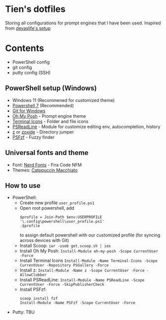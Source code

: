 # Tien's dotfiles
Storing all configurations for prompt engines that I have been used.
Inspired from [devaslife's setup](https://github.com/craftzdog/dotfiles-public)

# Contents
- PowerShell config
- git config
- putty config (SSH)

## PowerShell setup (Windows)
- Windows 11 (Recommened for customized theme)
- [Powershell 7](https://github.com/PowerShell/PowerShell/releases) (Recommended)
- [Git for Windows](https://git-scm.com/download/win)
- [Oh My Posh](https://ohmyposh.dev/) - Prompt engine theme
- [Terminal Icons](https://github.com/devblackops/Terminal-Icons) - Folder and file icons
- [PSReadLine](https://docs.microsoft.com/en-us/powershell/module/psreadline/) - Module for customize editing env, autocompletion, history
- [z](https://www.powershellgallery.com/packages/z/1.1.13) or [zoxide](https://github.com/ajeetdsouza/zoxide) - Directory jumper
- [PSFzf](https://github.com/kelleyma49/PSFzf) - Fuzzy finder

## Universal fonts and theme
- Font: [Nerd Fonts](https://github.com/ryanoasis/nerd-fonts) - Fira Code NFM
- Themes: [Catppuccin Macchiato](https://github.com/catppuccin/catppuccin)

## How to use
- PowerShell:
  - Create new profile `user_profile.ps1`
  - Open root powershell, add
    ```shell
    $profile = Join-Path $env:USERPROFILE '\.config\powershell\user_profile.ps1'
    .$profile
    ```
    to assign default powershell with our customized profile (for syncing across devices with Git)
  - Install Scoop: `iwr -useb get.scoop.sh | iex`
  - Install Oh My Posh: `Install-Module oh-my-posh -Scope CurrentUser -Force`
  - Install Terminal Icons `Install-Module -Name Terminal-Icons -Scope CurrentUser -Repository PSGallery -Force`
  - Install z: `Install-Module -Name z -Scope CurrentUser -Force -AllowClobber`
  - Install PSReadLine: `Install-Module -Name PSReadLine -Scope CurrentUser -Force -SkipPublisherCheck`
  - Install PSFzf: 
    ```shell
    scoop install fzf
    Install-Module -Name PSFzf -Scope CurrentUser -Force
    ```
- Putty: TBU